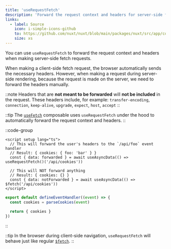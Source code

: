 ```yaml
---
title: 'useRequestFetch'
description: 'Forward the request context and headers for server-side fetch requests with the useRequestFetch composable.'
links:
  - label: Source
    icon: i-simple-icons-github
    to: https://github.com/nuxt/nuxt/blob/main/packages/nuxt/src/app/composables/ssr.ts
    size: xs
---
```


You can use `useRequestFetch` to forward the request context and headers when making server-side fetch requests.

When making a client-side fetch request, the browser automatically sends the necessary headers.
However, when making a request during server-side rendering, because the request is made on the server, we need to forward the headers manually.

::note
Headers that are **not meant to be forwarded** will **not be included** in the request. These headers include, for example:
`transfer-encoding`, `connection`, `keep-alive`, `upgrade`, `expect`, `host`, `accept`
::

::tip
The [`useFetch`](/docs/api/composables/use-fetch) composable uses `useRequestFetch` under the hood to automatically forward the request context and headers.
::

::code-group

```vue [pages/index.vue]
<script setup lang="ts">
  // This will forward the user's headers to the `/api/foo` event handler
  // Result: { cookies: { foo: 'bar' } }
  const { data: forwarded } = await useAsyncData(() => useRequestFetch()('/api/cookies'))
  
  // This will NOT forward anything
  // Result: { cookies: {} }
  const { data: notForwarded } = await useAsyncData(() => $fetch('/api/cookies')) 
</script>
```

```ts [server/api/cookies.ts]
export default defineEventHandler((event) => {
  const cookies = parseCookies(event)

  return { cookies }
})
```

::

::tip
In the browser during client-side navigation, `useRequestFetch` will behave just like regular [`$fetch`](/docs/api/utils/dollarfetch).
::
